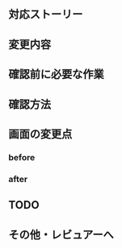 <!-- 内容に応じて項目を編集し、レビュアーにわかりやすい良いPRを作りましょう -->

## 対応ストーリー

<!-- 対応ストーリーのURLを記載する -->

## 変更内容

<!-- 変更した内容を理由と結果を踏まえて箇条書きにする -->

## 確認前に必要な作業

<!-- db:migrateなどの操作が必要であれば記載する -->

## 確認方法

<!-- 確認対象画面のURLや必要な操作を記載する -->

## 画面の変更点

<!-- 変更前と変更後のスクリーンショットなどがあれば添付する -->

### before

### after

<!-- 変更点を矢印で指し示してわかりやすくする -->

## TODO

<!-- 残タスクがあれば記載する -->

## その他・レビュアーへ

<!-- その他、レビュアーに伝えることがあれば記載する -->
